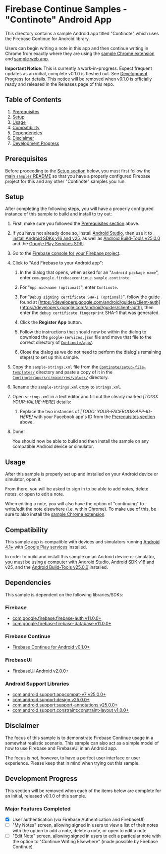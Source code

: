 # Firebase Continue Samples - "Continote" Android App

This directory contains a sample Android app titled "Continote" which uses the
Firebase Continue for Android library.

Users can begin writing a note in this app and then continue writing in Chrome
from exactly where they are using the
[sample Chrome extension](../chrome-extension) and [sample web app](../web).

**Important Notice**: This is currently a work-in-progress.
Expect frequent updates as an initial, complete v0.1.0 is fleshed out.
See [Development Progress](#development-progress) for details.
This notice will be removed when v0.1.0 is officially ready and released
in the Releases page of this repo.

## Table of Contents

1. [Prerequisites](#prerequisites)
2. [Setup](#setup)
3. [Usage](#usage)
4. [Compatibility](#compatibility)
5. [Dependencies](#dependencies)
6. [Disclaimer](#disclaimer)
7. [Development Progress](#development-progress)

## Prerequisites

Before proceeding to the [Setup section](#setup) below, you must
first follow the [main `samples` README](../) so that you have a properly
configured Firebase project for this and any other "Continote" samples
you run.

## Setup

After completing the following steps, you will have a properly configured instance of
this sample to build and install to try out:

1.  First, make sure you followed the [Prerequisites section](#prerequisites) above.

2.  If you have not already done so, install
    [Android Studio](https://developer.android.com/studio/index.html),
    then use it to
    [install Android SDKs v16 and v25](https://developer.android.com/studio/intro/update.html#sdk-manager),
    as well as
    [Android Build-Tools v25.0.0](https://developer.android.com/studio/releases/build-tools.html)
    and the
    [Google Play Services SDK](https://developers.google.com/android/guides/setup).

3.  Go to the
    [Firebase console for your Firebase project](https://console.firebase.google.com/).

4.  Click to "Add Firebase to your Android app":

    1.  In the dialog that opens, when asked for an "`Android package name`",
        enter `com.google.firebasecontinue.sample.continote`.

    2.  For "`App nickname (optional)`", enter `Continote`.

    3.  For "`Debug signing certificate SHA-1 (optional)`", follow the guide found at
        [https://developers.google.com/android/guides/client-auth](https://developers.google.com/android/guides/client-auth),
        then enter the `debug certificate fingerprint` SHA-1 that was generated.

    4.  Click the **Register App** button.

    5.  Follow the instructions that should now be within the dialog to download the
        `google-services.json` file and move that file to the correct directory
        of [`Continote/app/`](Continote/app).

    6.  Close the dialog as we do not need to perform the dialog's remaining step(s)
        to set up this sample.

5.  Copy the `sample-strings.xml` file from the
    [`Continote/setup-file-templates/`](Continote/setup-file-templates)
    directory and paste a copy of it in the
    [`Continote/app/src/main/res/values/`](Continote/app/src/main/res/values)
    directory.

6.  Rename the `sample-strings.xml` copy to `strings.xml`.

7.  Open `strings.xml` in a text editor and fill out the clearly marked
    *[TODO: YOUR-VALUE-HERE]* details:

    1.  Replace the two instances of *[TODO: YOUR-FACEBOOK-APP-ID-HERE]* with your
        Facebook app's ID from the [Prerequisites section](#prerequisites) above.

8.  Done!

    You should now be able to build and then install the sample on any compatible
    Android device or simulator.

## Usage

After this sample is properly set up and installed on your Android device or
simulator, open it.

From there, you will be asked to sign in to be able to add notes, delete notes, or
open to edit a note.

When editing a note, you will also have the option of "continuing" to write/edit the
note elsewhere (i.e. within Chrome). To make use of this, be sure to also install the
[sample Chrome extension](../chrome-extension).

## Compatibility

This sample app is compatible with devices and simulators running
[Android 4.1+](https://developer.android.com/about/versions/android-4.1.html)
with
[Google Play services](https://play.google.com/store/apps/details?id=com.google.android.gms&hl=en)
installed.

In order to build and install this sample on an Android device or simulator,
you must be using a computer with
[Android Studio](https://developer.android.com/studio/index.html), Android SDK v16 and v25, and the
[Android Build-Tools v25.0.0](https://developer.android.com/studio/releases/build-tools.html)
installed.

## Dependencies

This sample is dependent on the following libraries/SDKs:

### Firebase
- [com.google.firebase:firebase-auth v11.0.0+](https://firebase.google.com/docs/android/setup#available_libraries)
- [com.google.firebase:firebase-database v11.0.0+](https://firebase.google.com/docs/android/setup#available_libraries)

### Firebase Continue
- [Firebase Continue for Android v0.1.0+](../../android)

### FirebaseUI
- [FirebaseUI Android v2.0.0+](https://github.com/firebase/FirebaseUI-Android)

### Android Support Libraries
- [com.android.support:appcompat-v7 v25.0.0+](https://developer.android.com/topic/libraries/support-library/packages.html#v7-appcompat)
- [com.android.support:design v25.0.0+](https://material.io/components/android/docs/)
- [com.android.support:support-annotations v25.0.0+](https://developer.android.com/studio/write/annotations.html)
- [com.android.support.constraint:constraint-layout v1.0.0+](https://developer.android.com/training/constraint-layout/index.html)

## Disclaimer

The focus of this sample is to demonstrate Firebase Continue usage in a
somewhat realistic scenario. This sample can also act as a simple model of how
to use Firebase and FirebaseUI in an Android app.

The focus is *not*, however, to have a perfect user interface or user
experience. Please keep that in mind when trying out this sample.

## Development Progress

This section will be removed when each of the items below are complete for an
initial, released v0.1.0 of this sample.

### Major Features Completed
- [x] User authentication (via Firebase Authentication and FirebaseUI)
- [ ] "My Notes" screen, allowing signed in users to view a list of their notes with
the option to add a note, delete a note, or open to edit a note
- [ ] "Edit Note" screen, allowing signed in users to edit a particular note with the
option to "Continue Writing Elsewhere" (made possible by Firebase Continue)
